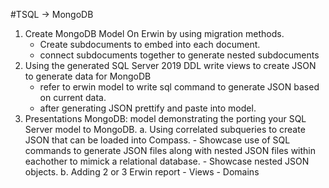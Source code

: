 #TSQL -> MongoDB

1. Create MongoDB Model On Erwin by using migration methods.
    - Create subdocuments to embed into each document. 
    - connect subdocuments together to generate nested subdocuments
2. Using the generated SQL Server 2019 DDL write views to create JSON to generate data for MongoDB
    - refer to erwin model to write sql command to generate JSON based on current data.
    - after generating JSON prettify and paste into model.
3. Presentations
    MongoDB: model demonstrating the porting your SQL Server model to MongoDB.
        a. Using correlated subqueries to create JSON that can be loaded into Compass.
            - Showcase use of SQL commands to generate JSON files along with nested JSON files within eachother to mimick a relational database.
            - Showcase nested JSON objects. 
        b. Adding 2 or 3 Erwin report
            - Views
            - Domains